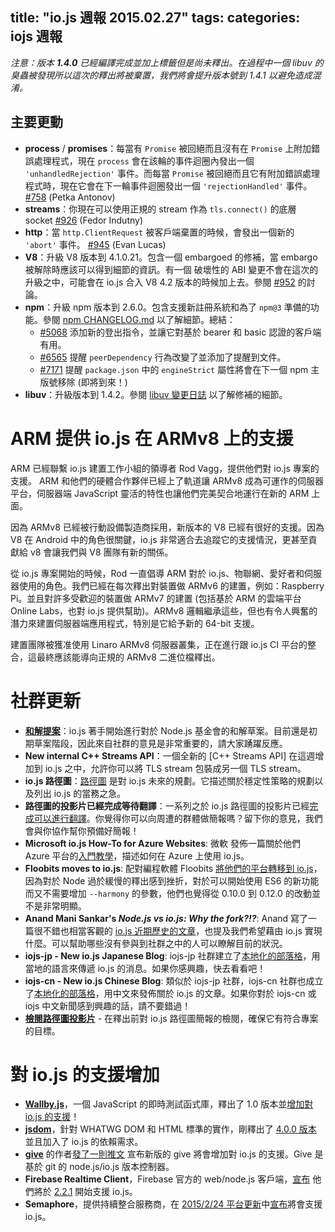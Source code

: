 title: "io.js 週報 2015.02.27"
tags:
categories: iojs 週報
---

_注意：版本 **1.4.0** 已經編譯完成並加上標籤但是尚未釋出。在過程中一個 libuv 的臭蟲被發現所以這次的釋出將被棄置，我們將會提升版本號到 1.4.1 以避免造成混淆。_

## 主要更動

* **process** / **promises**：每當有 `Promise` 被回絕而且沒有在 `Promise` 上附加錯誤處理程式，現在 `process` 會在該輪的事件迴圈內發出一個 `'unhandledRejection'` 事件。而每當 `Promise` 被回絕而且它有附加錯誤處理程式時，現在它會在下一輪事件迴圈發出一個 `'rejectionHandled'` 事件。  [#758](https://github.com/iojs/io.js/pull/758) (Petka Antonov)
* **streams**：你現在可以使用正規的 stream 作為 `tls.connect()` 的底層 socket [#926](https://github.com/iojs/io.js/pull/926) (Fedor Indutny)
* **http**：當 `http.ClientRequest` 被客戶端棄置的時候，會發出一個新的 `'abort'` 事件。 [#945](https://github.com/iojs/io.js/pull/945) (Evan Lucas)
* **V8**：升級 V8 版本到 4.1.0.21。包含一個 embargoed 的修補，當 embargo 被解除時應該可以得到細節的資訊。有一個 破壞性的 ABI 變更不會在這次的升級之中，可能會在 io.js 合入 V8 4.2 版本的時候加上去。參閱 [#952](https://github.com/iojs/io.js/pull/952) 的討論。
* **npm**：升級 npm 版本到 2.6.0。包含支援新註冊系統和為了 `npm@3` 準備的功能。參閱 [npm CHANGELOG.md](https://github.com/npm/npm/blob/master/CHANGELOG.md#v260-2015-02-12) 以了解細節。總結：
  * [#5068](https://github.com/npm/npm/issues/5068) 添加新的登出指令，並讓它對基於 bearer 和 basic 認證的客戶端有用。
  * [#6565](https://github.com/npm/npm/issues/6565) 提醒 `peerDependency` 行為改變了並添加了提醒到文件。
  * [#7171](https://github.com/npm/npm/issues/7171) 提醒 `package.json` 中的 `engineStrict` 屬性將會在下一個 npm 主版號移除 (即將到來！)
* **libuv**：升級版本到 1.4.2。參閱 [libuv 變更日誌](https://github.com/libuv/libuv/blob/v1.x/ChangeLog) 以了解修補的細節。

# ARM 提供 io.js 在 ARMv8 上的支援

ARM 已經聯繫 io.js 建置工作小組的領導者 Rod Vagg，提供他們對 io.js 專案的支援。 ARM 和他們的硬體合作夥伴已經上了軌道讓 ARMv8 成為可運作的伺服器平台，伺服器端 JavaScript 靈活的特性也讓他們完美契合地運行在新的 ARM 上面。

因為 ARMv8 已經被行動設備製造商採用，新版本的 V8 已經有很好的支援。因為 V8 在 Android 中的角色很關鍵，io.js 非常適合去追蹤它的支援情況，更甚至貢獻給 v8 會讓我們與 V8 團隊有新的關係。

從 io.js 專案開始的時候，Rod 一直倡導 ARM 對於 io.js、物聯網、愛好者和伺服器使用的角色。我們已經在每次釋出對裝置做 ARMv6 的建置，例如：Raspberry Pi。並且對許多受歡迎的裝置做 ARMv7 的建置 (包括基於 ARM 的雲端平台 Online Labs，也對 io.js 提供幫助)。ARMv8 邏輯繼承這些，但也有令人興奮的潛力來建置伺服器端應用程式，特別是它給予新的 64-bit 支援。

建置團隊被獲准使用 Linaro ARMv8 伺服器叢集，正在進行跟 io.js CI 平台的整合，這最終應該能導向正規的 ARMv8 二進位檔釋出。

# 社群更新

* [**和解提案**](https://github.com/iojs/io.js/issues/978)：io.js 著手開始進行對於 Node.js 基金會的和解草案。目前還是初期草案階段，因此來自社群的意見是非常重要的，請大家踴躍反應。
* **New internal C++ Streams API**：一個全新的 [C++ Streams API] 在這週增加到 io.js 之中，允許你可以將 TLS stream 包裝成另一個 TLS stream。
* **io.js 路徑圖**：[路徑圖](https://github.com/iojs/io.js/blob/v1.x/ROADMAP.md) 是對 io.js 未來的規劃。它描述關於穩定性策略的規劃以及列出 io.js 的當務之急。
* **路徑圖的投影片已經完成等待翻譯**：一系列之於 io.js 路徑圖的投影片已經[完成可以進行翻譯](https://github.com/iojs/roadmap/issues/18)。你覺得你可以向周遭的群體做簡報嗎？留下你的意見，我們會與你協作幫你預備好簡報！
* **Microsoft io.js How-To for Azure Websites**: 微軟 發佈一篇關於他們 Azure 平台的[入門教學](http://azure.microsoft.com/en-us/documentation/articles/web-sites-nodejs-iojs/)，描述如何在 Azure 上使用 io.js。
* **Floobits moves to io.js**: 配對編程軟體 Floobits [將他們的平台轉移到 io.js](https://news.floobits.com/2015/02/23/on-moving-to-io.js/)，因為對於 Node 過於緩慢的釋出感到挫折，對於可以開始使用 ES6 的新功能而又不需要增加 `--harmony` 的參數，他們也覺得從 0.10.0 到 0.12.0 的改動並不是非常明顯。
* **Anand Mani Sankar's _Node.js vs io.js: Why the fork?!?_**: Anand 寫了一篇很不錯也相當客觀的 [io.js 近期歷史的文章](http://anandmanisankar.com/posts/nodejs-iojs-why-the-fork/#.VO82hE60PVw.twitter)，也提及我們希望藉由 io.js 實現什麼。可以幫助哪些沒有參與到社群之中的人可以瞭解目前的狀況。
* **iojs-jp - New io.js Japanese Blog**: iojs-jp 社群建立了[本地化的部落格](http://blog.iojs.jp/)，用當地的語言來傳遞  io.js 的消息。如果你感興趣，快去看看吧！
* **iojs-cn - New io.js Chinese Blog**: 類似於 iojs-jp 社群，iojs-cn 社群也成立了[本地化的部落格](http://cn.iojs.org/)，用中文來發佈關於 io.js 的文章。如果你對於 iojs-cn 或 iojs 中文新聞感到興趣的話，請不要錯過！
* **[檢閱路徑圖投影片](https://www.youtube.com/watch?v=etI_UD4wXlo)** - 在釋出前對 io.js 路徑圖簡報的檢閱，確保它有符合專案的目標。

# 對 io.js 的支援增加
* **[Wallby.js](http://wallabyjs.com/)**，一個 JavaScript 的即時測試函式庫，釋出了 1.0 版本並[增加對 io.js 的支援](http://dm.gl/2015/02/23/wallaby-version-one/)！
* **[jsdom](https://github.com/tmpvar/jsdom)**，針對 WHATWG DOM 和 HTML 標準的實作，剛釋出了 [4.0.0 版本](https://github.com/tmpvar/jsdom/blob/master/Changelog.md#400) 並且加入了 io.js 的依賴需求。
* **[give](https://github.com/mmalecki/give)** 的作者[發了一則推文](https://twitter.com/maciejmalecki/status/569629100215816192) 宣布新版的 give 將會增加對 io.js 的支援。Give 是基於 git 的 node.js/io.js 版本控制器。
* **Firebase Realtime Client**，Firebase 官方的 web/node.js 客戶端，[宣布](https://twitter.com/FirebaseRelease/status/570000737343647744) 他們將於 [2.2.1](https://www.firebase.com/docs/web/changelog.html#section-realtime-client) 開始支援 io.js。
* **Semaphore**，提供持續整合服務商，在 [2015/2/24 平台更新](https://semaphoreapp.com/blog/2015/02/17/platform-update-on-february-24th.html?utm_source=twitter&utm_medium=social&utm_content=platform_update_launch&utm_campaign=platformupdate)中[宣布](https://twitter.com/semaphoreapp/status/570987355005431809)將會支援 io.js。
